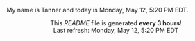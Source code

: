My name is Tanner and today is Monday, May 12, 5:20 PM EDT.

<p align="center">This <i>README</i> file is generated <b>every 3 hours</b>!</br>Last refresh: Monday, May 12, 5:20 PM EDT<br /></p>
